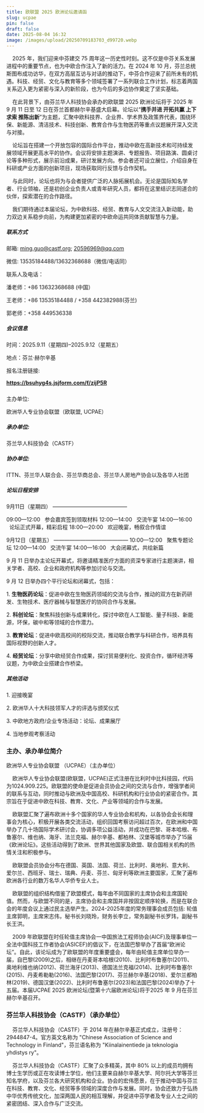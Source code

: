 ```yaml
---
title: 欧联盟 2025 欧洲论坛邀请函
slug: ucpae
pin: false
draft: false
date: 2025-08-04 16:32
image: /images/upload/20250709183703_d99720.webp
---
```

    2025 年，我们迎来中芬建交 75 周年这一历史性时刻。这不仅是中芬关系发展进程中的重要节点，也为中欧合作注入了新的活力。在 2024 年 10 月，芬兰总统斯图布成功访华，在双方高层互访与对话的推动下，中芬合作迎来了前所未有的机遇。科技、经贸、文化与教育等多个领域签署了一系列联合工作计划，标志着两国关系迈入更为紧密与深入的新阶段，也为今后的多边协作奠定了坚实基础。

    在此背景下，由芬兰华人科技协会承办的欧联盟 2025 欧洲论坛将于 2025 年 9 月 11 日至 12 日在芬兰首都赫尔辛基盛大启幕。论坛以“**携手并进 开拓共赢 上下求索 推陈出新**”为主题，汇聚中欧科技界、企业界、学术界及政策界代表，围绕环保、新能源、清洁技术、科技创新、教育合作与生物医药等重点议题展开深入交流与对接。

    论坛旨在搭建一个开放包容的国际合作平台，推动中欧在高新技术和可持续发展领域开展更高水平的协作。会议将安排主题演讲、专题报告、项目路演、圆桌讨论等多种形式，展示前沿成果，研讨发展方向。参会者还可设立展位，介绍自身在科研或产业方面的创新项目，现场获取同行反馈与合作契机。

    与此同时，论坛也将为与会者提供广泛的人脉拓展机会。无论是国际知名学者、行业领袖，还是初创企业负责人或青年研究人员，都将在这里结识志同道合的伙伴，探索潜在的合作路径。

    我们期待通过本届论坛，为中欧科技、经贸、教育与人文交流注入新动能，助力双边关系稳步向前，为构建更加紧密的中欧命运共同体贡献智慧与力量。

##### 联系方式

邮箱: ming.guo@castf.org; 20596969@qq.com   

微信: 13535184488/13632368688（微信/电话同）

联系人及电话：

潘老师：+86 13632368688 (中国）

王老师：+86 13535184488 / +358 442382988(芬兰)

郭老师：+358 449536338

##### 会议信息

时间：2025.9.11（星期四)–2025.9.12（星期五）

地点：芬兰·赫尔辛基

报名注册链接:

**<https://bsuhyg4s.jsjform.com/f/zijP5R>**

##### 
主办单位:

欧洲华人专业协会联盟（欧联盟, UCPAE）

##### 承办单位:

芬兰华人科技协会（CASTF）

##### 协办单位: 

ITTN、芬兰华人联合会、芬兰华商总会、芬兰华人房地产协会以及各华人社团

##### 论坛日程安排

9月11日（星期四）
——————————————

09:00—12:00   参会嘉宾签到领取材料
12:00—14:00   交流午宴
14:00—16:00   论坛正式开幕，精彩启程
18:00—20:00   欢迎晚宴，畅叙合作情谊

9月12日（星期五）
——————————————
10:00—12:00   聚焦专题论坛
12:00—14:00   交流午宴
14:00—16:00   大会闭幕式，共绘新篇

9 月 11 日举办主论坛开幕式，将邀请精准医疗方面的资深专家进行主题演讲，相关学者、高校、企业和政府机构等参加讨论与交流。

9 月 12 日举办四个平行论坛和闭幕式，包括：

1. **生物医药论坛**：促进中欧在生物医药领域的交流与合作，推动的双方在新药研发、生物技术、医疗器械与智慧医疗的协同合作与发展。

2. **科创论坛**：聚焦科技创新与成果转化，探讨中欧在人工智能、量子科技、新能源，环保，碳中和等领域的合作潜力。

3. **教育论坛**：促进中欧高校间的校际交流，推动联合教学与科研合作，培养具有国际视野的创新人才。

4. **经贸论坛**：分享中欧经贸合作成果，探讨贸易便利化、投资合作，循环经济等议题，为中欧企业搭建合作桥梁。

##### 其他活动

1. 迎接晚宴

2. 欧洲华人十大科技领军人才的评选与颁奖仪式

3. 中欧地方政府/企业专场活动：论坛、成果展厅

4. 当地参观考察活动

### 主办、承办单位简介

欧洲华人专业协会联盟 （UCPAE）（主办单位）

    欧洲华人专业协会联盟(欧联盟，UCPAE)正式注册在比利时中比科技园，代码为1024.909.225。欧联盟的使命是促进会员协会之间的交流与合作，增强学者间的联系与互动，同时推动与欧洲及中国高校、科研机构和行业协会的紧密合作。其宗旨在于促进中欧在科技、教育、文化、产业等领域的合作与发展。

    欧联盟汇聚了遍布欧洲十多个国家的华人专业协会和机构，以各协会会长和理事会为核心，积极开展各类交流活动，组织回国考察访问超过百次，在欧洲和中国举办了几十场国际学术研讨会，协调多项公益活动，并成功在巴黎、哥本哈根、布鲁塞尔、维也纳、海牙、法兰克福、赫尔辛基、都柏林、汉堡等城市举办了15届《欧洲论坛》。这些活动得到了欧洲、世界其他国家及欧盟、联合国相关机构的热情关注和积极参与。

    欧联盟会员协会分布在德国、英国、法国、荷兰、比利时、奥地利、意大利、爱尔兰、西班牙、瑞士、瑞典、丹麦、芬兰、匈牙利等欧洲主要国家，汇聚了遍布欧洲各行业的数万名华人华侨专业人士。

    欧联盟的组织结构借鉴了欧盟模式，每年由不同国家的主席协会和主席国轮值。然而，与欧盟不同的是，主席协会和主席国并非按固定顺序轮换，而是在联合会的年度会议上通过民主选举产生。2024-2025年度的常务理事会成员包括: 轮值主席郭明，主席宋志伟，秘书长刘晓玲，财务长李立，常务副秘书长罗玮，副秘书长王洪。

    2009 年欧联盟在时任轮值主席协会一中国旅法工程师协会(AICF)及理事单位一全法中国科技工作者协会(ASICEF)的倡议下，在法国巴黎举办了首届“欧洲论坛”。自此，该论坛成为了欧联盟的年度重要盛会，每年由轮值主席单位举办一届，自巴黎(2009)之后，相继在丹麦哥本哈根(2010)、比利时布鲁塞尔(2011)、奥地利维也纳(2012)、荷兰海牙(2013)、德国法兰克福(2014)、比利时布鲁塞尔(2015)、丹麦希勒勒(2016)、法国巴黎(2017)、芬兰赫尔辛基(2018)、爱尔兰都柏林(2019)、德国汉堡(2022)、比利时布鲁塞尔(2023)和法国巴黎(2024)举办了十五届。本届UCPAE 2025 欧洲论坛(暨第十六届欧洲论坛)将于2025 年 9 月在芬兰赫尔辛基召开。

### 芬兰华人科技协会（CASTF）（承办单位）

    芬兰华人科技协会（CASTF）于 2014 年在赫尔辛基正式成立，注册号：2944847-4。官方英文名称为 "Chinese Association of Science and Technology in Finland"，芬兰语名称为 "Kiinalainentiede ja teknologia yhdistys ry"。 

    芬兰华人科技协会（CASTF）汇聚了众多精英，其中 80% 以上的成员均拥有博士生学历或正在攻读博士学位，他们主要来自赫尔辛基大学、阿尔托大学等芬兰知名学府，以及芬兰各大研究机构和企业。协会的宏伟愿景，在于推动中国与芬兰在科技、教育、文化、经贸等多领域的深度合作与发展。同时，协会还致力于弘扬中华优秀传统文化，加深两国人民的相互理解，并促进中芬学者及专业人士之间的紧密团结、深入合作与广泛交流。
